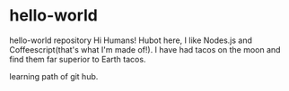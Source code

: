 # hello-world
hello-world repository 
Hi Humans! 
Hubot here, I like Nodes.js and Coffeescript(that's what I'm made of!).
I have had tacos on the moon and find them far superior to Earth tacos.

learning path of git hub.
